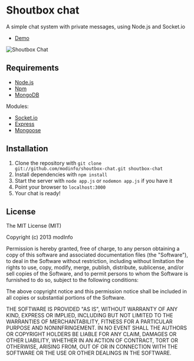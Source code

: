 Shoutbox chat
============

A simple chat system with private messages, using Node.js and Socket.io

* [Demo](http://sb.spytajsie.com/)

![Shoutbox Chat](http://i.imgur.com/BaTU9wQ.png "Shoutbox Chat")


Requirements
------------

* [Node.js](http://nodejs.org/)
* [Npm](http://npmjs.org/)
* [MongoDB](http://www.mongodb.org/)

Modules:

* [Socket.io](http://socket.io/)
* [Express](http://expressjs.com/)
* [Mongoose](http://mongoosejs.com/)

Installation
----------

1. Clone the repository with ``git clone git://github.com/modinfo/shoutbox-chat.git shoutbox-chat``
2. Install dependencies with ``npm install``
3. Start the server with ``node app.js`` or ``nodemon app.js`` if you have it
4. Point your browser to ``localhost:3000``
5. Your chat is ready!

License
-------

The MIT License (MIT)

Copyright (c) 2013 modInfo

Permission is hereby granted, free of charge, to any person obtaining a copy of
this software and associated documentation files (the "Software"), to deal in
the Software without restriction, including without limitation the rights to
use, copy, modify, merge, publish, distribute, sublicense, and/or sell copies of
the Software, and to permit persons to whom the Software is furnished to do so,
subject to the following conditions:

The above copyright notice and this permission notice shall be included in all
copies or substantial portions of the Software.

THE SOFTWARE IS PROVIDED "AS IS", WITHOUT WARRANTY OF ANY KIND, EXPRESS OR
IMPLIED, INCLUDING BUT NOT LIMITED TO THE WARRANTIES OF MERCHANTABILITY, FITNESS
FOR A PARTICULAR PURPOSE AND NONINFRINGEMENT. IN NO EVENT SHALL THE AUTHORS OR
COPYRIGHT HOLDERS BE LIABLE FOR ANY CLAIM, DAMAGES OR OTHER LIABILITY, WHETHER
IN AN ACTION OF CONTRACT, TORT OR OTHERWISE, ARISING FROM, OUT OF OR IN
CONNECTION WITH THE SOFTWARE OR THE USE OR OTHER DEALINGS IN THE SOFTWARE.

